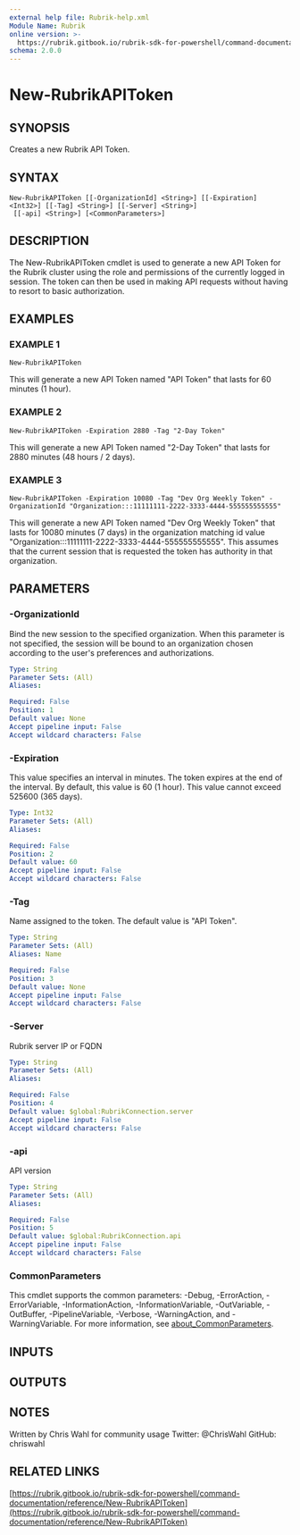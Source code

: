 ```yaml
---
external help file: Rubrik-help.xml
Module Name: Rubrik
online version: >-
  https://rubrik.gitbook.io/rubrik-sdk-for-powershell/command-documentation/reference/New-RubrikAPIToken
schema: 2.0.0
---
```


# New-RubrikAPIToken

## SYNOPSIS

Creates a new Rubrik API Token.

## SYNTAX

```text
New-RubrikAPIToken [[-OrganizationId] <String>] [[-Expiration] <Int32>] [[-Tag] <String>] [[-Server] <String>]
 [[-api] <String>] [<CommonParameters>]
```

## DESCRIPTION

The New-RubrikAPIToken cmdlet is used to generate a new API Token for the Rubrik cluster using the role and permissions of the currently logged in session. The token can then be used in making API requests without having to resort to basic authorization.

## EXAMPLES

### EXAMPLE 1

```text
New-RubrikAPIToken
```

This will generate a new API Token named "API Token" that lasts for 60 minutes \(1 hour\).

### EXAMPLE 2

```text
New-RubrikAPIToken -Expiration 2880 -Tag "2-Day Token"
```

This will generate a new API Token named "2-Day Token" that lasts for 2880 minutes \(48 hours / 2 days\).

### EXAMPLE 3

```text
New-RubrikAPIToken -Expiration 10080 -Tag "Dev Org Weekly Token" -OrganizationId "Organization:::11111111-2222-3333-4444-555555555555"
```

This will generate a new API Token named "Dev Org Weekly Token" that lasts for 10080 minutes \(7 days\) in the organization matching id value "Organization:::11111111-2222-3333-4444-555555555555". This assumes that the current session that is requested the token has authority in that organization.

## PARAMETERS

### -OrganizationId

Bind the new session to the specified organization. When this parameter is not specified, the session will be bound to an organization chosen according to the user's preferences and authorizations.

```yaml
Type: String
Parameter Sets: (All)
Aliases:

Required: False
Position: 1
Default value: None
Accept pipeline input: False
Accept wildcard characters: False
```

### -Expiration

This value specifies an interval in minutes. The token expires at the end of the interval. By default, this value is 60 \(1 hour\). This value cannot exceed 525600 \(365 days\).

```yaml
Type: Int32
Parameter Sets: (All)
Aliases:

Required: False
Position: 2
Default value: 60
Accept pipeline input: False
Accept wildcard characters: False
```

### -Tag

Name assigned to the token. The default value is "API Token".

```yaml
Type: String
Parameter Sets: (All)
Aliases: Name

Required: False
Position: 3
Default value: None
Accept pipeline input: False
Accept wildcard characters: False
```

### -Server

Rubrik server IP or FQDN

```yaml
Type: String
Parameter Sets: (All)
Aliases:

Required: False
Position: 4
Default value: $global:RubrikConnection.server
Accept pipeline input: False
Accept wildcard characters: False
```

### -api

API version

```yaml
Type: String
Parameter Sets: (All)
Aliases:

Required: False
Position: 5
Default value: $global:RubrikConnection.api
Accept pipeline input: False
Accept wildcard characters: False
```

### CommonParameters

This cmdlet supports the common parameters: -Debug, -ErrorAction, -ErrorVariable, -InformationAction, -InformationVariable, -OutVariable, -OutBuffer, -PipelineVariable, -Verbose, -WarningAction, and -WarningVariable. For more information, see [about\_CommonParameters](http://go.microsoft.com/fwlink/?LinkID=113216).

## INPUTS

## OUTPUTS

## NOTES

Written by Chris Wahl for community usage Twitter: @ChrisWahl GitHub: chriswahl

## RELATED LINKS

[https://rubrik.gitbook.io/rubrik-sdk-for-powershell/command-documentation/reference/New-RubrikAPIToken](https://rubrik.gitbook.io/rubrik-sdk-for-powershell/command-documentation/reference/New-RubrikAPIToken)

